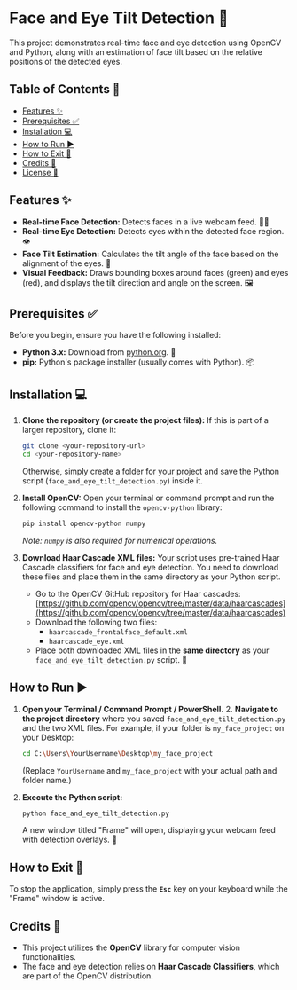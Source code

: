 # Face and Eye Tilt Detection 🤩

This project demonstrates real-time face and eye detection using OpenCV and Python, along with an estimation of face tilt based on the relative positions of the detected eyes.

## Table of Contents 📖
- [Features ✨](#features)
- [Prerequisites ✅](#prerequisites)
- [Installation 💻](#installation)
- [How to Run ▶️](#how-to-run)
- [How to Exit 🛑](#how-to-exit)
- [Credits 🙏](#credits)
- [License 📄](#license)

## Features ✨
* **Real-time Face Detection:** Detects faces in a live webcam feed. 🧑‍💻
* **Real-time Eye Detection:** Detects eyes within the detected face region. 👁️
* **Face Tilt Estimation:** Calculates the tilt angle of the face based on the alignment of the eyes. 📐
* **Visual Feedback:** Draws bounding boxes around faces (green) and eyes (red), and displays the tilt direction and angle on the screen. 🖼️

## Prerequisites ✅
Before you begin, ensure you have the following installed:

* **Python 3.x:** Download from [python.org](https://www.python.org/downloads/). 🐍
* **pip:** Python's package installer (usually comes with Python). 📦

## Installation 💻

1.  **Clone the repository (or create the project files):**
    If this is part of a larger repository, clone it:
    ```bash
    git clone <your-repository-url>
    cd <your-repository-name>
    ```
    Otherwise, simply create a folder for your project and save the Python script (`face_and_eye_tilt_detection.py`) inside it.

2.  **Install OpenCV:**
    Open your terminal or command prompt and run the following command to install the `opencv-python` library:
    ```bash
    pip install opencv-python numpy
    ```
    *Note: `numpy` is also required for numerical operations.*

3.  **Download Haar Cascade XML files:**
    Your script uses pre-trained Haar Cascade classifiers for face and eye detection. You need to download these files and place them in the same directory as your Python script.
    * Go to the OpenCV GitHub repository for Haar cascades: [https://github.com/opencv/opencv/tree/master/data/haarcascades](https://github.com/opencv/opencv/tree/master/data/haarcascades)
    * Download the following two files:
        * `haarcascade_frontalface_default.xml`
        * `haarcascade_eye.xml`
    * Place both downloaded XML files in the **same directory** as your `face_and_eye_tilt_detection.py` script. 📁

## How to Run ▶️

1.  **Open your Terminal / Command Prompt / PowerShell.** 2.  **Navigate to the project directory** where you saved `face_and_eye_tilt_detection.py` and the two XML files.
    For example, if your folder is `my_face_project` on your Desktop:
    ```bash
    cd C:\Users\YourUsername\Desktop\my_face_project
    ```
    (Replace `YourUsername` and `my_face_project` with your actual path and folder name.)

3.  **Execute the Python script:**
    ```bash
    python face_and_eye_tilt_detection.py
    ```

    A new window titled "Frame" will open, displaying your webcam feed with detection overlays. 📸

## How to Exit 🛑

To stop the application, simply press the **`Esc`** key on your keyboard while the "Frame" window is active.

## Credits 🙏
* This project utilizes the **OpenCV** library for computer vision functionalities.
* The face and eye detection relies on **Haar Cascade Classifiers**, which are part of the OpenCV distribution.